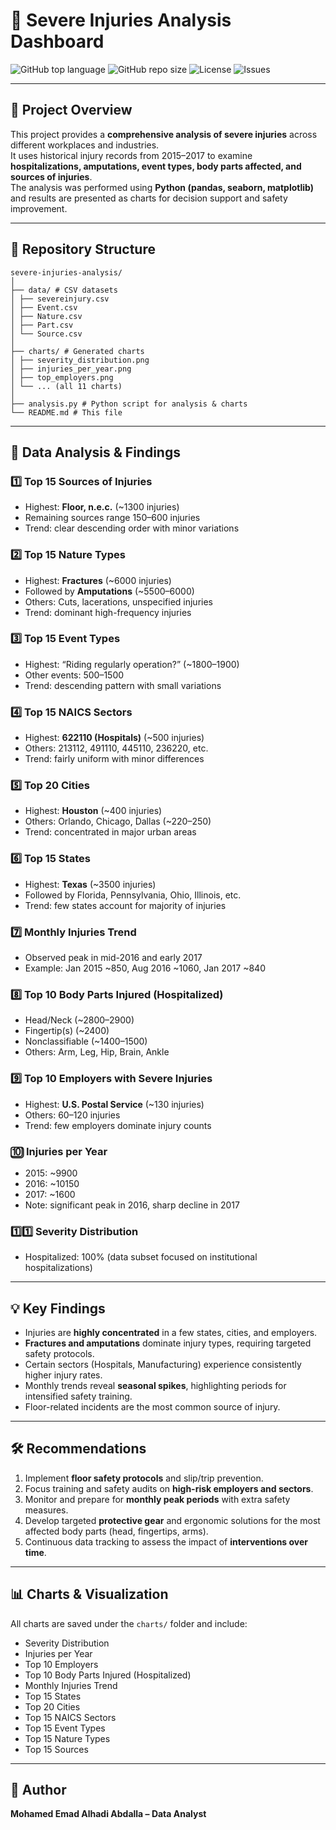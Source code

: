 # 🏥 Severe Injuries Analysis Dashboard

![GitHub top language](https://img.shields.io/github/languages/top/yourusername/severe-injuries-analysis) 
![GitHub repo size](https://img.shields.io/github/repo-size/yourusername/severe-injuries-analysis)
![License](https://img.shields.io/github/license/yourusername/severe-injuries-analysis)
![Issues](https://img.shields.io/github/issues/yourusername/severe-injuries-analysis)

---

## 📖 Project Overview

This project provides a **comprehensive analysis of severe injuries** across different workplaces and industries.  
It uses historical injury records from 2015–2017 to examine **hospitalizations, amputations, event types, body parts affected, and sources of injuries**.  
The analysis was performed using **Python (pandas, seaborn, matplotlib)** and results are presented as charts for decision support and safety improvement.

---

## 📂 Repository Structure
```
severe-injuries-analysis/
│
├── data/ # CSV datasets
│ ├── severeinjury.csv
│ ├── Event.csv
│ ├── Nature.csv
│ ├── Part.csv
│ └── Source.csv
│
├── charts/ # Generated charts
│ ├── severity_distribution.png
│ ├── injuries_per_year.png
│ ├── top_employers.png
│ └── ... (all 11 charts)
│
├── analysis.py # Python script for analysis & charts
└── README.md # This file
```

---

## 🔬 Data Analysis & Findings

### 1️⃣ Top 15 Sources of Injuries
- Highest: **Floor, n.e.c.** (~1300 injuries)
- Remaining sources range 150–600 injuries
- Trend: clear descending order with minor variations

### 2️⃣ Top 15 Nature Types
- Highest: **Fractures** (~6000 injuries)
- Followed by **Amputations** (~5500–6000)
- Others: Cuts, lacerations, unspecified injuries
- Trend: dominant high-frequency injuries

### 3️⃣ Top 15 Event Types
- Highest: “Riding regularly operation?” (~1800–1900)
- Other events: 500–1500
- Trend: descending pattern with small variations

### 4️⃣ Top 15 NAICS Sectors
- Highest: **622110 (Hospitals)** (~500 injuries)
- Others: 213112, 491110, 445110, 236220, etc.
- Trend: fairly uniform with minor differences

### 5️⃣ Top 20 Cities
- Highest: **Houston** (~400 injuries)
- Others: Orlando, Chicago, Dallas (~220–250)
- Trend: concentrated in major urban areas

### 6️⃣ Top 15 States
- Highest: **Texas** (~3500 injuries)
- Followed by Florida, Pennsylvania, Ohio, Illinois, etc.
- Trend: few states account for majority of injuries

### 7️⃣ Monthly Injuries Trend
- Observed peak in mid-2016 and early 2017
- Example: Jan 2015 ~850, Aug 2016 ~1060, Jan 2017 ~840

### 8️⃣ Top 10 Body Parts Injured (Hospitalized)
- Head/Neck (~2800–2900)
- Fingertip(s) (~2400)
- Nonclassifiable (~1400–1500)
- Others: Arm, Leg, Hip, Brain, Ankle

### 9️⃣ Top 10 Employers with Severe Injuries
- Highest: **U.S. Postal Service** (~130 injuries)
- Others: 60–120 injuries
- Trend: few employers dominate injury counts

### 🔟 Injuries per Year
- 2015: ~9900
- 2016: ~10150
- 2017: ~1600
- Note: significant peak in 2016, sharp decline in 2017

### 1️⃣1️⃣ Severity Distribution
- Hospitalized: 100% (data subset focused on institutional hospitalizations)

---

## 💡 Key Findings

- Injuries are **highly concentrated** in a few states, cities, and employers.
- **Fractures and amputations** dominate injury types, requiring targeted safety protocols.
- Certain sectors (Hospitals, Manufacturing) experience consistently higher injury rates.
- Monthly trends reveal **seasonal spikes**, highlighting periods for intensified safety training.
- Floor-related incidents are the most common source of injury.

---

## 🛠 Recommendations

1. Implement **floor safety protocols** and slip/trip prevention.
2. Focus training and safety audits on **high-risk employers and sectors**.
3. Monitor and prepare for **monthly peak periods** with extra safety measures.
4. Develop targeted **protective gear** and ergonomic solutions for the most affected body parts (head, fingertips, arms).
5. Continuous data tracking to assess the impact of **interventions over time**.

---

## 📊 Charts & Visualization

All charts are saved under the `charts/` folder and include:

- Severity Distribution
- Injuries per Year
- Top 10 Employers
- Top 10 Body Parts Injured (Hospitalized)
- Monthly Injuries Trend
- Top 15 States
- Top 20 Cities
- Top 15 NAICS Sectors
- Top 15 Event Types
- Top 15 Nature Types
- Top 15 Sources

---

## 👤 Author
**Mohamed Emad Alhadi Abdalla – Data Analyst**
